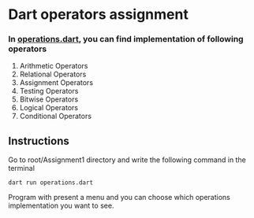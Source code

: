 # Dart operators assignment

### In [operations.dart](https://github.com/udz-codes/Flutter_Lbsim/blob/master/Assignment1/operations.dart), you can find implementation of following operators
1. Arithmetic Operators
2. Relational Operators
3. Assignment Operators
4. Testing Operators
5. Bitwise Operators
6. Logical Operators
7. Conditional Operators

## Instructions
Go to root/Assignment1 directory and write the following command in the terminal
```
dart run operations.dart
```
Program with present a menu and you can choose which operations implementation you want to see.
